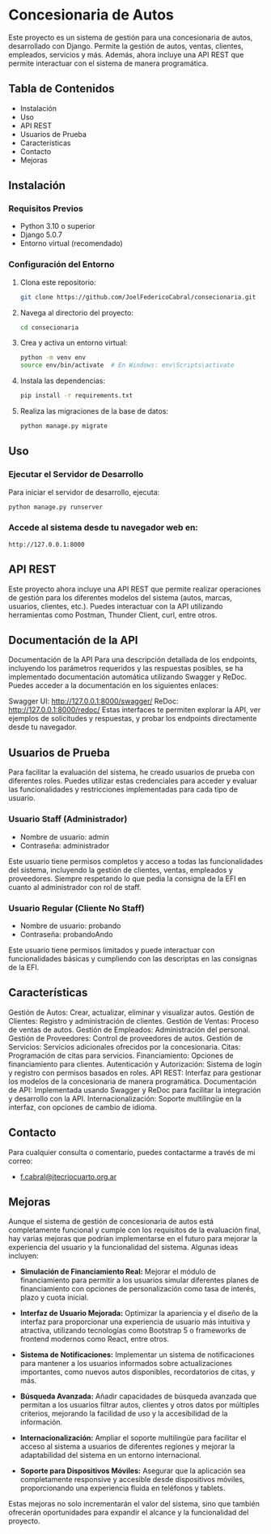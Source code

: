 # Concesionaria de Autos
Este proyecto es un sistema de gestión para una concesionaria de autos, desarrollado con Django. Permite la gestión de autos, ventas, clientes, empleados, servicios y más. Además, ahora incluye una API REST que permite interactuar con el sistema de manera programática.

## Tabla de Contenidos
- Instalación
- Uso
- API REST
- Usuarios de Prueba
- Características
- Contacto
- Mejoras

## Instalación
### Requisitos Previos

- Python 3.10 o superior
- Django 5.0.7
- Entorno virtual (recomendado)

### Configuración del Entorno

1. Clona este repositorio:

    ```bash
    git clone https://github.com/JoelFedericoCabral/consecionaria.git
    ```

2. Navega al directorio del proyecto:

    ```bash
    cd consecionaria
    ```

3. Crea y activa un entorno virtual:

    ```bash
    python -m venv env
    source env/bin/activate  # En Windows: env\Scripts\activate
    ```

4. Instala las dependencias:

    ```bash
    pip install -r requirements.txt
    ```

5. Realiza las migraciones de la base de datos:

    ```bash
    python manage.py migrate
    ```


## Uso

### Ejecutar el Servidor de Desarrollo

Para iniciar el servidor de desarrollo, ejecuta:

```bash
python manage.py runserver
```


### Accede al sistema desde tu navegador web en:

    http://127.0.0.1:8000

## API REST
Este proyecto ahora incluye una API REST que permite realizar operaciones de gestión para los diferentes modelos del sistema (autos, marcas, usuarios, clientes, etc.). Puedes interactuar con la API utilizando herramientas como Postman, Thunder Client, curl, entre otros.

## Documentación de la API
Documentación de la API
Para una descripción detallada de los endpoints, incluyendo los parámetros requeridos y las respuestas posibles, se ha implementado documentación automática utilizando Swagger y ReDoc. Puedes acceder a la documentación en los siguientes enlaces:

Swagger UI: http://127.0.0.1:8000/swagger/
ReDoc: http://127.0.0.1:8000/redoc/
Estas interfaces te permiten explorar la API, ver ejemplos de solicitudes y respuestas, y probar los endpoints directamente desde tu navegador.


## Usuarios de Prueba
Para facilitar la evaluación del sistema, he creado usuarios de prueba con diferentes roles. Puedes utilizar estas credenciales para acceder y evaluar las funcionalidades y restricciones implementadas para cada tipo de usuario.

### Usuario Staff (Administrador)
- Nombre de usuario: admin
- Contraseña: administrador

Este usuario tiene permisos completos y acceso a todas las funcionalidades del sistema, incluyendo la gestión de clientes, ventas, empleados y proveedores. Siempre respetando lo que pedia la consigna de la EFI en cuanto al administrador con rol de staff.


### Usuario Regular (Cliente No Staff)
- Nombre de usuario: probando
- Contraseña: probandoAndo

Este usuario tiene permisos limitados y puede interactuar con funcionalidades básicas y cumpliendo con las descriptas en las consignas de la EFI.


## Características
Gestión de Autos: Crear, actualizar, eliminar y visualizar autos.
Gestión de Clientes: Registro y administración de clientes.
Gestión de Ventas: Proceso de ventas de autos.
Gestión de Empleados: Administración del personal.
Gestión de Proveedores: Control de proveedores de autos.
Gestión de Servicios: Servicios adicionales ofrecidos por la concesionaria.
Citas: Programación de citas para servicios.
Financiamiento: Opciones de financiamiento para clientes.
Autenticación y Autorización: Sistema de login y registro con permisos basados en roles.
API REST: Interfaz para gestionar los modelos de la concesionaria de manera programática.
Documentación de API: Implementada usando Swagger y ReDoc para facilitar la integración y desarrollo con la API.
Internacionalización: Soporte multilingüe en la interfaz, con opciones de cambio de idioma.


## Contacto
Para cualquier consulta o comentario, puedes contactarme a través de mi correo: 
- f.cabral@itecriocuarto.org.ar


## Mejoras
Aunque el sistema de gestión de concesionaria de autos está completamente funcional y cumple con los requisitos de la evaluación final, hay varias mejoras que podrían implementarse en el futuro para mejorar la experiencia del usuario y la funcionalidad del sistema. Algunas ideas incluyen:

- **Simulación de Financiamiento Real:** Mejorar el módulo de financiamiento para permitir a los usuarios simular diferentes planes de financiamiento con opciones de personalización como tasa de interés, plazo y cuota inicial.

- **Interfaz de Usuario Mejorada:** Optimizar la apariencia y el diseño de la interfaz para proporcionar una experiencia de usuario más intuitiva y atractiva, utilizando tecnologías como Bootstrap 5 o frameworks de frontend modernos como React, entre otros. 

- **Sistema de Notificaciones:** Implementar un sistema de notificaciones para mantener a los usuarios informados sobre actualizaciones importantes, como nuevos autos disponibles, recordatorios de citas, y más.

- **Búsqueda Avanzada:** Añadir capacidades de búsqueda avanzada que permitan a los usuarios filtrar autos, clientes y otros datos por múltiples criterios, mejorando la facilidad de uso y la accesibilidad de la información.

- **Internacionalización:** Ampliar el soporte multilingüe para facilitar el acceso al sistema a usuarios de diferentes regiones y mejorar la adaptabilidad del sistema en un entorno internacional.

- **Soporte para Dispositivos Móviles:** Asegurar que la aplicación sea completamente responsive y accesible desde dispositivos móviles, proporcionando una experiencia fluida en teléfonos y tablets.

Estas mejoras no solo incrementarán el valor del sistema, sino que también ofrecerán oportunidades para expandir el alcance y la funcionalidad del proyecto.
